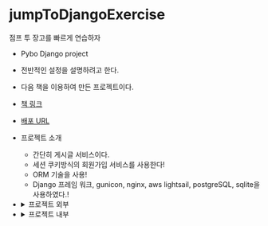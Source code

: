 # jumpToDjangoExercise
점프 투 장고를 빠르게 연습하자

- Pybo Django project

- 전반적인 설정을 설명하려고 한다.
- 다음 책을 이용하여 만든 프로젝트이다.
- [책 링크](https://wikidocs.net/book/4223)
- [배포 URL](https://pybods.shop/)
- 프로젝트 소개
    - 간단히 게시글 서비스이다.
    - 세션 쿠키방식의 회원가입 서비스를 사용한다!
    - ORM 기술을 사용!
    - Django 프레임 워크, gunicon, nginx, aws lightsail, postgreSQL, sqlite을 사용하였다.!

- <details>
    <summary>프로젝트 외부</summary>
    <div markdown="1">

    - 로컬(window 개발)
        - mysite.cmd
        - 로컬은
            - 프로젝트 위치로 이동한다음, 장고 관련 환경 변수를 local로 설정하고
            - mysite라는 가상환경으로 activate한다! (로컬에서)
    - 운영(Ubuntu)
        - 운영 환경은
        - .bashrc 뒷부분에 alias 명령어 설정
            - 프로젝트 위치로 이동한다음, 장고 관련 환경 변수를 prod로 설정하고
            - mysite라는 가상환경으로 activate한다!
        - 서비스 프로그램
            - gunicorn
                - WSGI server. 위스키 서버 라고도 함.
                - wev server와 WSGI application을 연결함. python 코드를 대신 호출.
                - 서버를 호출하는 방법은 TCP IP 방식과 소켓방식이 있는데, 소켓 방식이 빠르다 단, 소켓방식 사용시, NGINX 와 같은 웹서버가 필요.
                - /etc/systemd/system/mysite.service
                    - gunicorn 서비스 프로그램 실행 관련 내용 확인 가능.
                - 관련 중요 명령어.
                    
                    ```python
                    sudo systemctl restart mysite.service
                    ```
                    
            - nginx
                - 웹서버 역할
                - 파이보 서비스에 대한 Nginx의 설정파일을 다음과 같이 관리자 권한으로 작성한다.
                    - 파일 명
                        - /etc/nginx/sites-available/mysite
                    - nginx 실행 관련 중요한 설정들이 있다.
                        - ex)
                            - ssl 설정
                            - favicon 위치?
                            - 듣고 있는 포트.
                            - static 이 들어간 경로는 특정 경로에서 가져와라!
                            - 그게 아니면 gunicorn을 이용해라_!
                - nginx 서비스 실행 관련 중요 명령어
                    
                    ```python
                    sudo systemctl restart nginx
                    ```
                    
    - Cloud(AWS lightsail)
        - instance
            - Ubuntu
                - network
                    - IP firewall 설정
                        - 접속허용 포트 설정 (80, 443 등등.)
                - storage
                    - 40GB 설정
        - database
            - PostgreSQL
                - networking
                    - PUBLIC 모드 설정하여, 외부에서 DB 접근 가능 설정.!
        - networking
            - DNS 설정
            - static IP 설정
    </div>
    </details>



- <details>
    <summary>프로젝트 내부</summary>
    <div markdown="1">

    - 제일 중요한 설정(config)
        - 기본!(base.py)
            - BASE_DIR 설정
            - DEBUG 기본 설정
            - LOGGING 설정
            - INSTALLED_APPS :
            - TEMPLATE
            - DATABASE 설정
            - TIME ZONE 설정
            - STATICFILES_DIRS 설정
            - LOGIN_REDIRECT_URL
            - LOGOUT_REDIRECT_URL
        - 그외
            - 개발
                - local .py
                - 127.0.0.1 과 localhost를 허용한다.
            - 운영
                - prod.py
                    - ALLOWE_HOST
                    - STATIC_ROOT 변경
                    - DEBUG false
                    - .env 파일 읽기
                    - DATABASE 정보를 .env 정보 토대로 설정.
        - urls.py
            - pybo 패스는 pybo.url로 연결
            - common 패스는 common으로
            - ‘’ 는 index로!
            - DEBUG true일 경우 debug_toolbar 확인.
            - handler404 설정.
    - pybo
        - forms
        - models
        - admin
        - tests
        - urls
        - migrations
        - templatetags
    - common
        - pybo와 유사 하여 생략
    - static
        - 정적 파일 경로
    - logs
        - 기본설정(base.py)에서 명시한 로그파일 설정 경로
    - templates
        - templates 파일들 이 모여있는 폴더.
        - template은 각 앱 밑에 하거나, 이렇게 한곳에 모아서 할수 있지만, 주로 후자를 선택.
    - 기타 파일들
        - .gitigrore
            - log 폴더 무시.
        - db.sqlite3
            - sqlite 관련된 파일.
        - manage.py
            - Django 프로젝트 생성시 만들어지는 기본 파일.
            - 이것을 이용하여 서버를 실행함. ex)python runserver manage.py
    - DB 관련하여…
        - DB는 DjangoORM을 사용
        - 모델은 DB의 테이블 과 연결되는 파이썬 코드.
        - 모델을 변경후, 다음 2step으로 적용함.
        - python [manage.py](http://manage.py/) makemigrations
            - 모델을 참고하여 migration 관련 python 코드 생성.
        - python [manage.py](http://manage.py/) migrate
            - 위에서 만든 코드를 이용하여 관련 테이블 생성 또는 수정.
    </div>
    </details>
    

